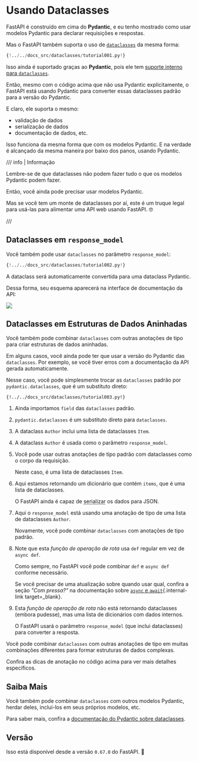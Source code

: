 # Usando Dataclasses

FastAPI é construído em cima do **Pydantic**, e eu tenho mostrado como usar modelos Pydantic para declarar requisições e respostas.

Mas o FastAPI também suporta o uso de <a href="https://docs.python.org/3/library/dataclasses.html" class="external-link" target="_blank">`dataclasses`</a> da mesma forma:

```Python hl_lines="1  7-12  19-20"
{!../../docs_src/dataclasses/tutorial001.py!}
```

Isso ainda é suportado graças ao **Pydantic**, pois ele tem <a href="https://docs.pydantic.dev/latest/concepts/dataclasses/#use-of-stdlib-dataclasses-with-basemodel" class="external-link" target="_blank">suporte interno para `dataclasses`</a>.

Então, mesmo com o código acima que não usa Pydantic explicitamente, o FastAPI está usando Pydantic para converter essas dataclasses padrão para a versão do Pydantic.

E claro, ele suporta o mesmo:

* validação de dados
* serialização de dados
* documentação de dados, etc.

Isso funciona da mesma forma que com os modelos Pydantic. E na verdade é alcançado da mesma maneira por baixo dos panos, usando Pydantic.

/// info | Informação

Lembre-se de que dataclasses não podem fazer tudo o que os modelos Pydantic podem fazer.

Então, você ainda pode precisar usar modelos Pydantic.

Mas se você tem um monte de dataclasses por aí, este é um truque legal para usá-las para alimentar uma API web usando FastAPI. 🤓

///

## Dataclasses em `response_model`

Você também pode usar `dataclasses` no parâmetro `response_model`:

```Python hl_lines="1  7-13  19"
{!../../docs_src/dataclasses/tutorial002.py!}
```

A dataclass será automaticamente convertida para uma dataclass Pydantic.

Dessa forma, seu esquema aparecerá na interface de documentação da API:

<img src="/img/tutorial/dataclasses/image01.png">

## Dataclasses em Estruturas de Dados Aninhadas

Você também pode combinar `dataclasses` com outras anotações de tipo para criar estruturas de dados aninhadas.

Em alguns casos, você ainda pode ter que usar a versão do Pydantic das `dataclasses`. Por exemplo, se você tiver erros com a documentação da API gerada automaticamente.

Nesse caso, você pode simplesmente trocar as `dataclasses` padrão por `pydantic.dataclasses`, que é um substituto direto:

```{ .python .annotate hl_lines="1  5  8-11  14-17  23-25  28" }
{!../../docs_src/dataclasses/tutorial003.py!}
```

1. Ainda importamos `field` das `dataclasses` padrão.

2. `pydantic.dataclasses` é um substituto direto para `dataclasses`.

3. A dataclass `Author` inclui uma lista de dataclasses `Item`.

4. A dataclass `Author` é usada como o parâmetro `response_model`.

5. Você pode usar outras anotações de tipo padrão com dataclasses como o corpo da requisição.

    Neste caso, é uma lista de dataclasses `Item`.

6. Aqui estamos retornando um dicionário que contém `items`, que é uma lista de dataclasses.

    O FastAPI ainda é capaz de <abbr title="converter os dados para um formato que pode ser transmitido">serializar</abbr> os dados para JSON.

7. Aqui o `response_model` está usando uma anotação de tipo de uma lista de dataclasses `Author`.

    Novamente, você pode combinar `dataclasses` com anotações de tipo padrão.

8. Note que esta *função de operação de rota* usa `def` regular em vez de `async def`.

    Como sempre, no FastAPI você pode combinar `def` e `async def` conforme necessário.

    Se você precisar de uma atualização sobre quando usar qual, confira a seção _"Com pressa?"_ na documentação sobre [`async` e `await`](../async.md#in-a-hurry){.internal-link target=_blank}.

9. Esta *função de operação de rota* não está retornando dataclasses (embora pudesse), mas uma lista de dicionários com dados internos.

    O FastAPI usará o parâmetro `response_model` (que inclui dataclasses) para converter a resposta.

Você pode combinar `dataclasses` com outras anotações de tipo em muitas combinações diferentes para formar estruturas de dados complexas.

Confira as dicas de anotação no código acima para ver mais detalhes específicos.

## Saiba Mais

Você também pode combinar `dataclasses` com outros modelos Pydantic, herdar deles, incluí-los em seus próprios modelos, etc.

Para saber mais, confira a <a href="https://docs.pydantic.dev/latest/concepts/dataclasses/" class="external-link" target="_blank">documentação do Pydantic sobre dataclasses</a>.

## Versão

Isso está disponível desde a versão `0.67.0` do FastAPI. 🔖
